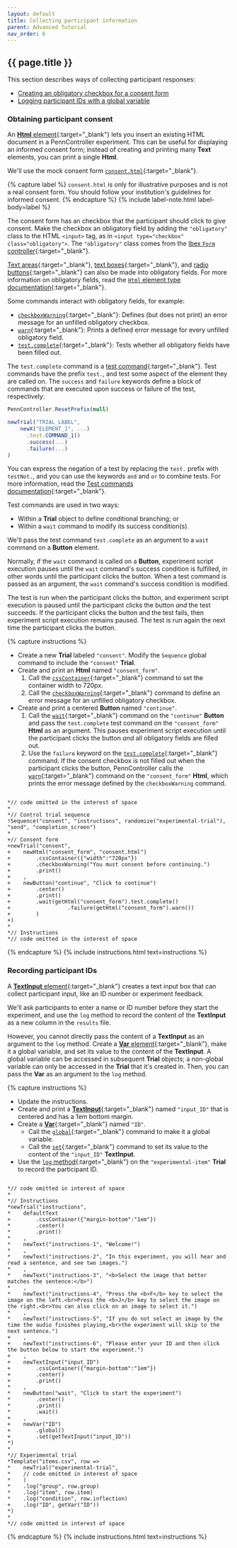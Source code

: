 ```yaml
---
layout: default
title: Collecting participant information
parent: Advanced Tutorial
nav_order: 6
---
```

## {{ page.title }}

This section describes ways of collecting participant responses:

+ [Creating an obligatory checkbox for a consent form](#obtaining-participant-consent)
+ [Logging participant IDs with a global variable](#recording-participant-ids)

### Obtaining participant consent

An [**Html** element]({{site.baseurl}}/docs/elements/html){:target="_blank"} lets you insert an existing HTML document in a PennController experiment. This can be useful for displaying an informed consent form; instead of creating and printing many **Text** elements, you can print a single **Html**.

We'll use the mock consent form [`consent.html`]({{site.baseurl}}/assets/tutorials/consent.html){:target="_blank"}.

{% capture label %}
`consent.html` is only for illustrative purposes and is not a real consent form. You should follow your institution's guidelines for informed consent.
{% endcapture %}
{% include label-note.html label-body=label %}

The consent form has an checkbox that the participant should click to give consent. Make the checkbox an obligatory field by adding the `"obligatory"` class to the HTML `<input>` tag, as in `<input type="checkbox" class="obligatory">`. The `"obligatory"` class comes from the [Ibex `Form` controller](https://github.com/addrummond/ibex/blob/master/docs/manual.md#form){:target="_blank"}.

[Text areas](https://www.w3schools.com/tags/tag_textarea.asp){:target="_blank"}, [text boxes](https://www.w3schools.com/tags/att_input_type_text.asp){:target="_blank"}, and [radio buttons](https://www.w3schools.com/tags/att_input_type_radio.asp){:target="_blank"} can also be made into obligatory fields. For more information on obligatory fields, read the [`Html` element type documentation]({{site.baseurl}}/docs/global-commands/sequence){:target="_blank"}.

Some commands interact with obligatory fields, for example:
+ [`checkboxWarning`]({{site.baseurl}}/docs/html/html-checkboxwarning){:target="_blank"}: Defines (but does not print) an error message for an unfilled obligatory checkbox.
+ [`warn`]({{site.baseurl}}/docs/html/html-warn){:target="_blank"}: Prints a defined error message for every unfilled obligatory field.
+ [`test.complete`]({{site.baseurl}}/docs/html/html-test-complete){:target="_blank"}: Tests whether all obligatory fields have been filled out.

The `test.complete` command is a [test command]({{site.baseurl}}/docs/core-concepts/commands#test-commands){:target="_blank"}. Test commands have the prefix `test.`, and test some aspect of the element they are called on. The `success` and `failure` keywords define a block of commands that are executed upon success or failure of the test, respectively:

```javascript
PennController.ResetPrefix(null)

newTrial("TRIAL_LABEL",
    newX("ELEMENT_1", ...)
      .test.COMMAND_1()
      .success(...)
      .failure(...)
)
```

You can express the negation of a test by replacing the `test.` prefix with `testNot.`, and you can use the keywords `and` and `or` to combine tests. For more information, read the [Test commands documentation]({{site.baseurl}}/docs/core-concepts/commands#test-commands){:target="_blank"}.

Test commands are used in two ways:
+ Within a **Trial** object to define conditional branching; or
+ Within a `wait` command to modify its success condition(s).

We'll pass the test command `test.complete` as an argument to a `wait` command on a **Button** element. 

Normally, if the `wait` command is called on a **Button**, experiment script execution pauses until the `wait` command's success condition is fulfilled, in other words until the participant clicks the button. When a test command is passed as an argument, the `wait` command's success condition is modified. 

The test is run when the participant clicks the button, and experiment script execution is paused until the participant clicks the button *and* the test succeeds. If the participant clicks the button and the test fails, then experiment script execution remains paused. The test is run again the next time the participant clicks the button.

{% capture instructions %}
+ Create a new **Trial** labeled `"consent"`. Modify the `Sequence` global command to include the `"consent"` **Trial**.
+ Create and print an **Html** named `"consent_form"`.
  1. Call the [`cssContainer`]({{site.baseurl}}/docs/standard-element-commands/standard-csscontainer){:target="_blank"} command to set the container width to 720px.
  2. Call the [`checkboxWarning`]({{site.baseurl}}/docs/html/html-checkboxwarning){:target="_blank"} command to define an error message for an unfilled obligatory checkbox.
+ Create and print a centered **Button** named `"continue"`.
  1. Call the [`wait`]({{site.baseurl}}/docs/button/button-wait){:target="_blank"} command on the `"continue"` **Button** and pass the `test.complete` test command on the `"consent_form"` **Html** as an argument. This pauses experiment script execution until the participant clicks the button *and* all obligatory fields are filled out.
  2. Use the `failure` keyword on the [`test.complete`]({{site.baseurl}}/docs/html/html-test-complete){:target="_blank"} command. If the consent checkbox is not filled out when the participant clicks the button, PennController calls the [`warn`]({{site.baseurl}}/docs/html/html-warn){:target="_blank"} command on the `"consent_form"` **Html**, which prints the error message defined by the `checkboxWarning` command.

<pre><code class="language-diff-javascript diff-highlight"> 
*// code omitted in the interest of space
*
*// Control trial sequence
!Sequence("consent", "instructions", randomize("experimental-trial"), "send", "completion_screen")
*
+// Consent form
+newTrial("consent",
+    newHtml("consent_form", "consent.html")
+        .cssContainer({"width":"720px"})
+        .checkboxWarning("You must consent before continuing.")
+        .print()
+    ,
+    newButton("continue", "Click to continue")
+        .center()
+        .print()
+        .wait(getHtml("consent_form").test.complete()
+                  .failure(getHtml("consent_form").warn())
+        )
+)
*
*// Instructions
*// code omitted in the interest of space
</code></pre>
{% endcapture %}
{% include instructions.html text=instructions %}

### Recording participant IDs

A [**TextInput** element]({{site.baseurl}}/docs/elements/textinput){:target="_blank"} creates a text input box that can collect participant input, like an ID number or experiment feedback. 

We'll ask participants to enter a name or ID number before they start the experiment, and use the `log` method to record the content of the **TextInput** as a new column in the `results` file. 

However, you cannot directly pass the content of a **TextInput** as an argument to the `log` method. Create a [**Var** element]({{site.baseurl}}/docs/elements/var){:target="_blank"}, make it a global variable, and set its value to the content of the **TextInput**. A global variable can be accessed in subsequent **Trial** objects; a non-global variable can only be accessed in the **Trial** that it's created in. Then, you can pass the **Var** as an argument to the `log` method.

{% capture instructions %}
+ Update the instructions.
+ Create and print a [**TextInput**]({{site.baseurl}}/docs/elements/textinput){:target="_blank"} named `"input_ID"` that is centered and has a 1em bottom margin.
+ Create a [**Var**]({{site.baseurl}}/docs/elements/var){:target="_blank"} named `"ID"`.
  + Call the [`global`]({{site.baseurl}}/docs/var/var-global){:target="_blank"} command to make it a global variable.
  + Call the [`set`]({{site.baseurl}}/docs/var/var-set){:target="_blank"} command to set its value to the content of the `"input_ID"` **TextInput**.
+ Use the [`log` method]({{site.baseurl}}/docs/global-commands/newtrial#methods){:target="_blank"} on the `"experimental-item"` **Trial** to record the participant ID.

<pre><code class="language-diff-javascript diff-highlight"> 
*// code omitted in interest of space
*
*// Instructions
*newTrial("instructions",
*    defaultText
+        .cssContainer({"margin-bottom":"1em"})
*        .center()
*        .print()
*    ,
*    newText("instructions-1", "Welcome!")
*    ,
*    newText("instructions-2", "In this experiment, you will hear and read a sentence, and see two images.")
*    ,
*    newText("instructions-3", "&lt;b&gt;Select the image that better matches the sentence:&lt;/b&gt;")
*    ,
*    newText("instructions-4", "Press the &lt;b&gt;F&lt;/b&gt; key to select the image on the left.&lt;br&gt;Press the &lt;b&gt;J&lt;/b&gt; key to select the image on the right.&lt;br&gt;You can also click on an image to select it.")
*    ,
*    newText("instructions-5", "If you do not select an image by the time the audio finishes playing,&lt;br&gt;the experiment will skip to the next sentence.")
+    ,
+    newText("instructions-6", "Please enter your ID and then click the button below to start the experiment.")
+    ,
+    newTextInput("input_ID")
+        .cssContainer({"margin-bottom":"1em"})
+        .center()
+        .print()
*    ,
*    newButton("wait", "Click to start the experiment")
*        .center()
*        .print()
*        .wait()
+    ,
+    newVar("ID")
+        .global()
+        .set(getTextInput("input_ID"))
*)
*
*// Experimental trial
*Template("items.csv", row => 
*    newTrial("experimental-trial",
*    // code omitted in interest of space
*    )
*    .log("group", row.group)
*    .log("item", row.item)
*    .log("condition", row.inflection)
+    .log("ID", getVar("ID"))
*)
*
*// code omitted in interest of space
</code></pre>
{% endcapture %}
{% include instructions.html text=instructions %}